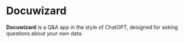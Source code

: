 # Docuwizard

**Docuwizard** is a Q&A app in the style of ChatGPT, designed for asking questions about your own data.
